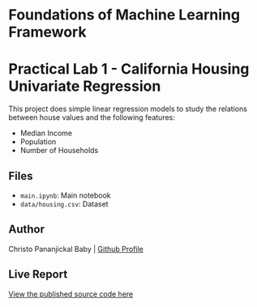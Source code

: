 # Foundations of Machine Learning Framework
# Practical Lab 1 - California Housing Univariate Regression

This project does simple linear regression models to study the relations between house values and the following features:
- Median Income
- Population
- Number of Households

## Files
- `main.ipynb`: Main notebook
- `data/housing.csv`: Dataset


## Author
Christo Pananjickal Baby | [Github Profile](https://github.com/CHRISTOPANANJICKAL)

## Live Report
[View the published source code here](https://github.com/CHRISTOPANANJICKAL/Univariate-Regression)